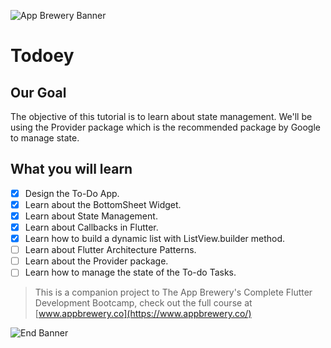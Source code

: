 ![App Brewery Banner](https://github.com/londonappbrewery/Images/blob/master/AppBreweryBanner.png)


# Todoey

## Our Goal

The objective of this tutorial is to learn about state management. We'll be using the Provider package which is the recommended package by Google to manage state.

## What you will learn

- [x] Design the To-Do App.
- [x] Learn about the BottomSheet Widget.
- [x] Learn about State Management.
- [x] Learn about Callbacks in Flutter.
- [x] Learn how to build a dynamic list with ListView.builder method.
- [ ] Learn about Flutter Architecture Patterns.
- [ ] Learn about the Provider package.
- [ ] Learn how to manage the state of the To-do Tasks.

>This is a companion project to The App Brewery's Complete Flutter Development Bootcamp, check out the full course at [www.appbrewery.co](https://www.appbrewery.co/)

![End Banner](https://github.com/londonappbrewery/Images/blob/master/readme-end-banner.png)
